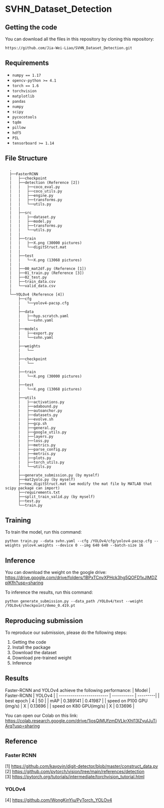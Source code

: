 # SVHN_Dataset_Detection


## Getting the code
You can download all the files in this repository by cloning this repository:
```
https://github.com/Jia-Wei-Liao/SVHN_Dataset_Detection.git
```


## Requirements
- `numpy == 1.17`
- `opencv-python >= 4.1`
- `torch == 1.6`
- `torchvision`
- `matplotlib`
- `pandas`
- `numpy`
- `scipy`
- `pycocotools`
- `tqdm`
- `pillow`
- `hdf5`
- `PIL`
- `tensorboard >= 1.14`


## File Structure
      .
      ├──FasterRCNN
      |   ├──checkpoint
      |   ├──detection (Reference [2])
      |   |   ├──coco_eval.py
      |   |   ├──coco_utils.py
      |   |   ├──engine.py
      |   |   ├──transforms.py
      |   |   └──utils.py
      |   |
      |   ├──src
      |   |   ├──dataset.py
      |   |   ├──model.py
      |   |   ├──transforms.py
      |   |   └──utils.py
      |   |
      |   ├──train
      |   |   ├──X.png (30000 pictures)
      |   |   └──digitStruct.mat
      |   |      
      |   ├──test
      |   |   └──X.png (13068 pictures)
      |   |      
      |   ├──00_mat2df.py (Reference [1])
      |   ├──01_train.py (Reference [3])
      |   ├──02_test.py
      |   ├──train_data.csv
      |   └──valid_data.csv
      |
      └──YOLOv4 (Reference [4])
          ├──cfg
          |   └──yolov4-pacsp.cfg
          |
          ├──data
          |   ├──hyp.scratch.yaml
          |   └──svhn.yaml
          |
          ├──models
          |   ├──export.py
          |   └──svhn.yaml
          |
          ├──weights
          |   └──
          |
          ├──checkpoint
          |   └── 
          |
          ├──train
          |   └──X.png (30000 pictures)
          |
          ├──test
          |   └──X.png (13068 pictures)        
          |   
          ├──utils
          |   ├──activations.py
          |   ├──adabound.py           
          |   ├──autoanchor.py            
          |   ├──datasets.py          
          |   ├──evolve.sh            
          |   ├──gcp.sh           
          |   ├──general.py           
          |   ├──google_utils.py
          |   ├──layers.py
          |   ├──loss.py
          |   ├──metrics.py         
          |   ├──parse_config.py
          |   ├──metrics.py            
          |   ├──plots.py          
          |   ├──torch_utils.py           
          |   └──utils.py 
          |
          ├──generate_submission.py (by myself)
          ├──mat2yolo.py (by myself)
          ├──new_digitStruct.mat (we modify the mat file by MATLAB that scipy package can import)            
          ├──requirements.txt
          ├──split_train_valid.py (by myself)            
          ├──test.py 
          └──train.py


## Training
To train the model, run this command:
```
python train.py --data svhn.yaml --cfg /YOLOv4/cfg/yolov4-pacsp.cfg --weights yolov4.weights --device 0 --img 640 640 --batch-size 16
```


## Inference
You can download the weight on the google drive:  
<https://drive.google.com/drive/folders/1BPxTCnvXPHck3hg5QOFD1xJlMDZplKfh?usp=sharing>  

To inference the results, run this command:
```
python generate_submission.py --data_path /YOLOv4/test --weight /YOLOv4/checkpoint/demo_0.419.pt
```


## Reproducing submission
To reproduce our submission, please do the following steps:
1. Getting the code
2. Install the package
3. Download the dataset
4. Download pre-trained weight
5. Inference


## Results
Faster-RCNN and YOLOv4 achieve the following performance:
| Model                     | Faster-RCNN | YOLOv4   |
| ------------------------- | ----------- | ---------|
| best epoch                | 4           | 50       |
| mAP                       | 0.389141    | 0.41987  |
| speed on P100 GPU (img/s) | X           | 0.13696  |
| speed on K80  GPU(img/s)  | X           | 0.13696  |

You can open our Colab on this link:  
<https://colab.research.google.com/drive/1iosQjMUfzmDVLkrXhI13IZyuIJuTiArq?usp=sharing>


## Reference
### Faster RCNN
[1] https://github.com/kayoyin/digit-detector/blob/master/construct_data.py  
[2] https://github.com/pytorch/vision/tree/main/references/detection  
[3] https://pytorch.org/tutorials/intermediate/torchvision_tutorial.html

### YOLOv4
[4] https://github.com/WongKinYiu/PyTorch_YOLOv4
